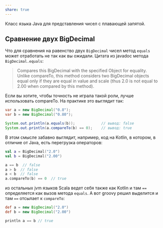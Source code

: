 ```yaml
---
share: true
---
```


Класс языка Java для представления чисел с плавающей запятой.

## Сравнение двух BigDecimal
Что для сравнения на равенство двух `BigDecimal` чисел метод `equals` может отработать не так как вы ожидали. Цитата из javadoc метода `BigDecimal.equals`:

>Compares this BigDecimal with the specified Object for equality. Unlike compareTo, this method considers two BigDecimal objects equal only if they are equal in value and scale (thus 2.0 is not equal to 2.00 when compared by this method).

Если вы хотите, чтобы точность не играла такой роли, лучше использовать compareTo. На практике это выглядит так:

```java
var a = new BigDecimal("0.8");
var b = new BigDecimal("0.80");

System.out.println(a.equals(b));            // вывод: false
System.out.println(a.compareTo(b) == 0);    // вывод: true
```

В этом смысле забавно выглядит, например, код на Kotlin, в котором, в отличие от Java, есть перегрузка операторов:

```kotlin
val a = BigDecimal("2.0")
val b = BigDecimal("2.00")

a == b  // false
a > b  // false
a < b  // false
a.compareTo(b) == 0  // true
```

из остальных jvm языков Scala ведет себя также как Kotlin и там `==` определяется как вызов метода `equals`. А вот groovy решил выделится и там `==` отсылает к `compareTo`:

```groovy
def a = new BigDecimal("2.0")
def b = new BigDecimal("2.00")

println a == b // true
```
